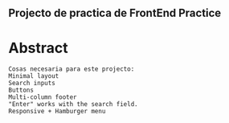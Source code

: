 ## Projecto de practica de FrontEnd Practice
# Abstract

```
Cosas necesaria para este projecto: 
Minimal layout
Search inputs
Buttons
Multi-column footer
"Enter" works with the search field.
Responsive + Hamburger menu
```